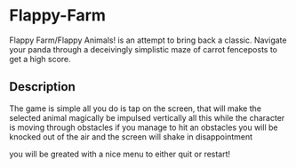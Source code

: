 # Flappy-Farm

Flappy Farm/Flappy Animals! is an attempt to bring back a classic. Navigate your panda through a deceivingly simplistic maze of carrot fenceposts to get a high score.

## Description

The game is simple all you do is tap on the screen,
that will make the selected animal magically be impulsed vertically
all this while the character is moving through obstacles 
if you manage to hit an obstacles you will be knocked out of the air 
and the screen will shake in disappointment

you will be greated with a nice menu to either quit or restart!
